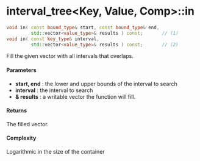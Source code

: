 # interval_tree<Key, Value, Comp>::in

```cpp
void in( const bound_type& start, const bound_type& end,
         std::vector<value_type>& results ) const;       // (1)
void in( const key_type& interval,
         std::vector<value_type>& results ) const;       // (2)
```

Fill the given vector with all intervals that overlaps.

#### Parameters

- **start, end** : the lower and upper bounds of the interval to search
- **interval** : the interval to search
- **& results** : a writable vector the function will fill.

#### Returns

The filled vector.

#### Complexity

Logarithmic in the size of the container